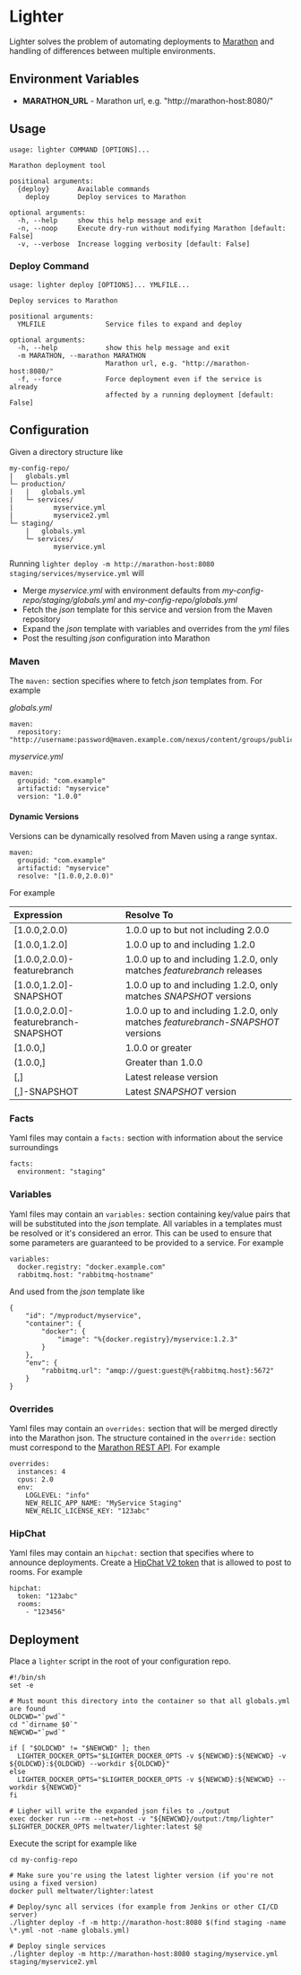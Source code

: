 # Lighter
Lighter solves the problem of automating deployments to [Marathon](https://github.com/mesosphere/marathon) and 
handling of differences between multiple environments.

## Environment Variables

 * **MARATHON_URL** - Marathon url, e.g. "http://marathon-host:8080/"

## Usage

```
usage: lighter COMMAND [OPTIONS]...

Marathon deployment tool

positional arguments:
  {deploy}       Available commands
    deploy       Deploy services to Marathon

optional arguments:
  -h, --help     show this help message and exit
  -n, --noop     Execute dry-run without modifying Marathon [default: False]
  -v, --verbose  Increase logging verbosity [default: False]
```

### Deploy Command

```
usage: lighter deploy [OPTIONS]... YMLFILE...

Deploy services to Marathon

positional arguments:
  YMLFILE               Service files to expand and deploy

optional arguments:
  -h, --help            show this help message and exit
  -m MARATHON, --marathon MARATHON
                        Marathon url, e.g. "http://marathon-host:8080/"
  -f, --force           Force deployment even if the service is already
                        affected by a running deployment [default: False]
```

## Configuration
Given a directory structure like

```
my-config-repo/
|   globals.yml
└─ production/
|   |   globals.yml
|   └─ services/
|          myservice.yml
|          myservice2.yml
└─ staging/
    |   globals.yml
    └─ services/
           myservice.yml
```

Running `lighter deploy -m http://marathon-host:8080 staging/services/myservice.yml` will

* Merge *myservice.yml* with environment defaults from *my-config-repo/staging/globals.yml* and *my-config-repo/globals.yml*
* Fetch the *json* template for this service and version from the Maven repository
* Expand the *json* template with variables and overrides from the *yml* files
* Post the resulting *json* configuration into Marathon

### Maven
The `maven:` section specifies where to fetch *json* templates from. For example

*globals.yml*
```
maven:
  repository: "http://username:password@maven.example.com/nexus/content/groups/public"
```

*myservice.yml*
```
maven:
  groupid: "com.example"
  artifactid: "myservice"
  version: "1.0.0"
```

#### Dynamic Versions
Versions can be dynamically resolved from Maven using a range syntax.

```
maven:
  groupid: "com.example"
  artifactid: "myservice"
  resolve: "[1.0.0,2.0.0)"
```

For example

Expression | Resolve To
:----------|:-----------
[1.0.0,2.0.0) | 1.0.0 up to but not including 2.0.0
[1.0.0,1.2.0] | 1.0.0 up to and including 1.2.0
[1.0.0,2.0.0)-featurebranch | 1.0.0 up to and including 1.2.0, only matches *featurebranch* releases
[1.0.0,1.2.0]-SNAPSHOT | 1.0.0 up to and including 1.2.0, only matches *SNAPSHOT* versions
[1.0.0,2.0.0]-featurebranch-SNAPSHOT | 1.0.0 up to and including 1.2.0, only matches *featurebranch-SNAPSHOT* versions
[1.0.0,] | 1.0.0 or greater
(1.0.0,] | Greater than 1.0.0
[,] | Latest release version
[,]-SNAPSHOT | Latest *SNAPSHOT* version

### Facts
Yaml files may contain a `facts:` section with information about the service surroundings

```
facts:
  environment: "staging"
```

### Variables
Yaml files may contain an `variables:` section containing key/value pairs that will be substituted into the *json* template. All 
variables in a templates must be resolved or it's considered an error. This can be used to ensure that some parameters are 
guaranteed to be provided to a service. For example
```
variables:
  docker.registry: "docker.example.com"
  rabbitmq.host: "rabbitmq-hostname"
```

And used from the *json* template like
```
{
    "id": "/myproduct/myservice",
    "container": {
        "docker": {
            "image": "%{docker.registry}/myservice:1.2.3"
        }
    },
    "env": {
        "rabbitmq.url": "amqp://guest:guest@%{rabbitmq.host}:5672"
    }
}
```

### Overrides
Yaml files may contain an `overrides:` section that will be merged directly into the Marathon json. The 
structure contained in the `override:` section must correspond to the [Marathon REST API](https://mesosphere.github.io/marathon/docs/rest-api.html#post-v2-apps). For example 

```
overrides:
  instances: 4
  cpus: 2.0
  env:
    LOGLEVEL: "info"
    NEW_RELIC_APP_NAME: "MyService Staging"
    NEW_RELIC_LICENSE_KEY: "123abc"
```

### HipChat
Yaml files may contain an `hipchat:` section that specifies where to announce deployments. Create a [HipChat V2 token](https://www.hipchat.com/docs/apiv2) that is allowed to post to rooms. For example

```
hipchat:
  token: "123abc"
  rooms:
    - "123456"
```

## Deployment
Place a `lighter` script in the root of your configuration repo.

```
#!/bin/sh
set -e

# Must mount this directory into the container so that all globals.yml are found
OLDCWD="`pwd`"
cd "`dirname $0`"
NEWCWD="`pwd`"

if [ "$OLDCWD" != "$NEWCWD" ]; then
  LIGHTER_DOCKER_OPTS="$LIGHTER_DOCKER_OPTS -v ${NEWCWD}:${NEWCWD} -v ${OLDCWD}:${OLDCWD} --workdir ${OLDCWD}"
else
  LIGHTER_DOCKER_OPTS="$LIGHTER_DOCKER_OPTS -v ${NEWCWD}:${NEWCWD} --workdir ${NEWCWD}"
fi

# Ligher will write the expanded json files to ./output 
exec docker run --rm --net=host -v "${NEWCWD}/output:/tmp/lighter" $LIGHTER_DOCKER_OPTS meltwater/lighter:latest $@
```

Execute the script for example like

```
cd my-config-repo

# Make sure you're using the latest lighter version (if you're not using a fixed version)
docker pull meltwater/lighter:latest

# Deploy/sync all services (for example from Jenkins or other CI/CD server)
./lighter deploy -f -m http://marathon-host:8080 $(find staging -name \*.yml -not -name globals.yml)

# Deploy single services
./lighter deploy -m http://marathon-host:8080 staging/myservice.yml staging/myservice2.yml
```

